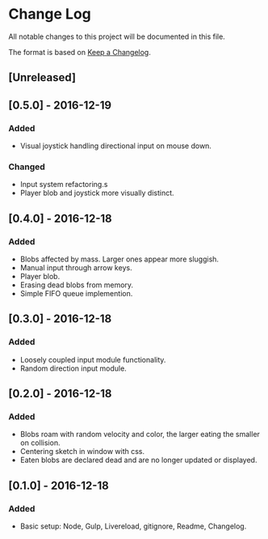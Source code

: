 
# Change Log
All notable changes to this project will be documented in this file.

The format is based on [Keep a Changelog](http://keepachangelog.com/).

## [Unreleased]

## [0.5.0] - 2016-12-19
### Added
- Visual joystick handling directional input on mouse down.

### Changed
- Input system refactoring.s
- Player blob and joystick more visually distinct.


## [0.4.0] - 2016-12-18
### Added
- Blobs affected by mass. Larger ones appear more sluggish.
- Manual input through arrow keys.
- Player blob.
- Erasing dead blobs from memory. 
- Simple FIFO queue implemention.

## [0.3.0] - 2016-12-18
### Added
- Loosely coupled input module functionality.
- Random direction input module.

## [0.2.0] - 2016-12-18
### Added
- Blobs roam with random velocity and color, the larger eating the smaller on collision.
- Centering sketch in window with css.
- Eaten blobs are declared dead and are no longer updated or displayed.

## [0.1.0] - 2016-12-18
### Added
- Basic setup: Node, Gulp, Livereload, gitignore, Readme, Changelog.